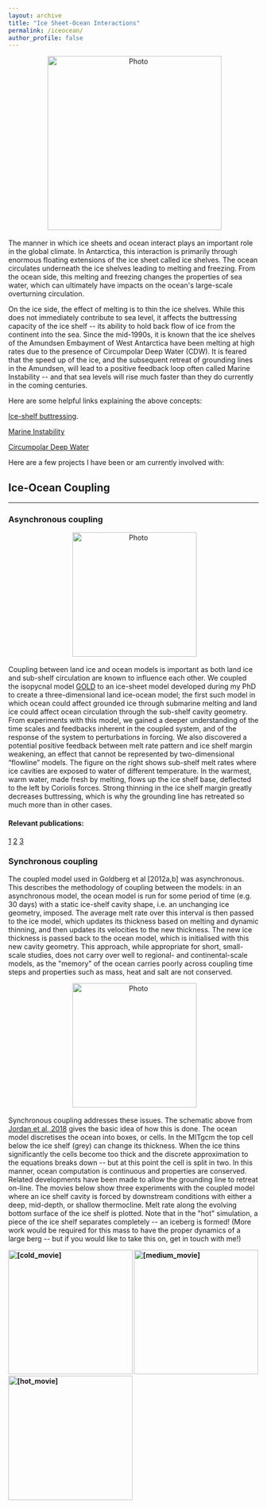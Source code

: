 ```yaml
---
layout: archive
title: "Ice Sheet-Ocean Interactions"
permalink: /iceocean/
author_profile: false
---
```


<p align="center">
  <img src="https://dngoldberg.github.io/files/wap.jpeg?raw=true" alt="Photo" style="width: 350px;"/>
</p>


The manner in which ice sheets and ocean interact plays an important role in the global climate. In Antarctica, this interaction is primarily through enormous floating extensions of the ice sheet called ice shelves. The ocean circulates underneath the ice shelves leading to melting and freezing. From the ocean side, this melting and freezing changes the properties of sea water, which can ultimately have impacts on the ocean's large-scale overturning circulation.

On the ice side, the effect of melting is to thin the ice shelves. While this does not immediately contribute to sea level, it affects the buttressing capacity of the ice shelf -- its ability to hold back flow of ice from the continent into the sea. Since the mid-1990s, it is known that the ice shelves of the Amundsen Embayment of West Antarctica have been melting at high rates due to the presence of Circumpolar Deep Water (CDW). It is feared that the speed up of the ice, and the subsequent retreat of grounding lines in the Amundsen, will lead to a positive feedback loop often called Marine Instability -- and that sea levels will rise much faster than they do currently in the coming centuries.

Here are some helpful links explaining the above concepts:

[Ice-shelf buttressing](http://www.antarcticglaciers.org/glaciers-and-climate/shrinking-ice-shelves/ice-shelves/#SECTION_4).

[Marine Instability](http://www.antarcticglaciers.org/glaciers-and-climate/ice-ocean-interactions/marine-ice-sheets/)

[Circumpolar Deep Water](http://www.antarcticglaciers.org/glaciers-and-climate/ice-ocean-interactions/changes-circumpolar-deep-water/)

Here are a few projects I have been or am currently involved with:

## Ice-Ocean Coupling

---

### Asynchronous coupling

<p align="center">
  <img src="https://dngoldberg.github.io/files/asynch_couple.jpg?raw=true" alt="Photo" style="width: 250px;"/>
</p>

Coupling between land ice and ocean models is important as both land ice and sub-shelf circulation are known to influence each other. We coupled the isopycnal model [GOLD](https://www.gfdl.noaa.gov/gold-ocean-model/) to an ice-sheet model developed during my PhD to create a three-dimensional land ice-ocean model; the first such model in which ocean could affect grounded ice through submarine melting and land ice could affect ocean circulation through the sub-shelf cavity geometry. From experiments with this model, we gained a deeper understanding of the time scales and feedbacks inherent in the coupled system, and of the response of the system to perturbations in forcing. We also discovered a potential positive feedback between melt rate pattern and ice shelf margin weakening, an effect that cannot be represented by two-dimensional “flowline” models. The figure on the right shows sub-shelf melt rates where ice cavities are exposed to water of different temperature. In the warmest, warm water, made fresh by melting, flows up the ice shelf base, deflected to the left by Coriolis forces. Strong thinning in the ice shelf margin greatly decreases buttressing, which is why the grounding line has retreated so much more than in other cases.

#### Relevant publications:
[1](https://dngoldberg.github.io/publications#Little2012)
[2](https://dngoldberg.github.io/publications#Goldberg2012a)
[3](https://dngoldberg.github.io/publications#Goldberg2012b)

### Synchronous coupling

The coupled model used in Goldberg et al [2012a,b] was asynchronous. This describes the methodology of coupling between the models: in an asynchronous model, the ocean model is run for some period of time (e.g. 30 days) with a static ice-shelf cavity shape, i.e. an unchanging ice geometry, imposed. The average melt rate over this interval is then passed to the ice model, which updates its thickness based on melting and dynamic thinning, and then updates its velocities to the new thickness. The new ice thickness is passed back to the ocean model, which is initialised with this new cavity geometry. This approach, while appropriate for short, small-scale studies, does not carry over well to regional- and continental-scale models, as the "memory" of the ocean carries poorly across coupling time steps and properties such as mass, heat and salt are not conserved.

<p align="center">
  <img src="https://dngoldberg.github.io/files/snapshot3.png?raw=true" alt="Photo" style="width: 250px;"/>
</p>

Synchronous coupling addresses these issues. The schematic above from [Jordan et al, 2018](https://dngoldberg.github.io/publications#Jordan2018) gives the basic idea of how this is done. The ocean model discretises the ocean into boxes, or cells. In the MITgcm the top cell below the ice shelf (grey) can change its thickness. When the ice thins significantly the cells become too thick and the discrete approximation to the equations breaks down -- but at this point the cell is split in two. In this manner, ocean computation is continuous and properties are conserved. Related developments have been made to allow the grounding line to retreat on-line. The movies below show three experiments with the coupled model where an ice shelf cavity is forced by downstream conditions with either a deep, mid-depth, or shallow thermocline. Melt rate along the evolving bottom surface of the ice shelf is plotted. Note that in the "hot" simulation, a piece of the ice shelf separates completely -- an iceberg is formed! (More work would be required for this mass to have the proper dynamics of a large berg -- but if you would like to take this on, get in touch with me!)

<p>
<b><img src="https://dngoldberg.github.io/files/cold.gif" alt="[cold_movie]" title="cold_movie" width="250">
<img src="https://dngoldberg.github.io/files/baseline.gif" alt="[medium_movie]" title="medium_movie" width="250">
<img src="https://dngoldberg.github.io/files/hot.gif" alt="[hot_movie]" title="hot_movie" width="250"></b>
</p>


